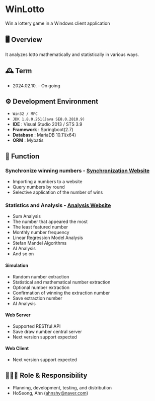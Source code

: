 # WinLotto
 Win a lottery game in a Windows client application

## 🖥️ Overview
 It analyzes lotto mathematically and statistically in various ways.
<br>

## 🕰️ Term
* 2024.02.10. - On going

## ⚙️ Development Environment
- `Win32 / MFC`
- `JDK 1.8.0.261(Java SE8.0.2810.9)`
- **IDE** : Visual Studio 2013 / STS 3.9
- **Framework** : Springboot(2.7)
- **Database** : MariaDB 10.11(x64)
- **ORM** : Mybatis

## 📌 Function
### Synchronize winning numbers - <a href="https://dhlottery.co.kr/" >Synchronization Website</a>
- Importing a numbers to a website
- Query numbers by round
- Selective application of the number of wins

### Statistics and Analysis - <a href="https://dhlottery.co.kr/" >Analysis Website</a>
- Sum Analysis
- The number that appeared the most
- The least featured number
- Monthly number frequency
- Linear Regression Model Analysis
- Stefan Mandel Algorithms
- AI Analysis
- And so on

#### Simulation
- Random number extraction
- Statistical and mathematical number extraction
- Optional number extraction
- Confirmation of winning the extraction number
- Save extraction number
- AI Analysis

#### Web Server
- Supported RESTful API 
- Save draw number central server
- Next version support expected

#### Web Client
- Next version support expected

## 🧑‍🤝‍🧑 Role & Responsibility
* Planning, development, testing, and distribution
* HoSeong, Ahn (ahnshy@naver.com)
